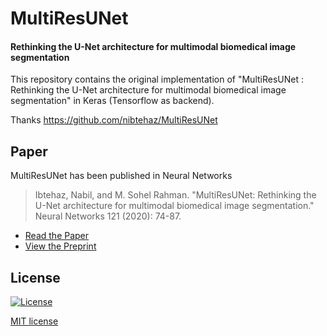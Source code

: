 # MultiResUNet 
#### Rethinking the U-Net architecture for multimodal biomedical image segmentation

This repository contains the original implementation of "MultiResUNet : Rethinking the U-Net architecture for multimodal biomedical image segmentation" in Keras (Tensorflow as backend).

Thanks https://github.com/nibtehaz/MultiResUNet

## Paper

MultiResUNet has been published in Neural Networks

>Ibtehaz, Nabil, and M. Sohel Rahman. "MultiResUNet: Rethinking the U-Net architecture for multimodal biomedical image segmentation." Neural Networks 121 (2020): 74-87.


* [Read the Paper](https://doi.org/10.1016/j.neunet.2019.08.025)
* [View the Preprint](https://arxiv.org/abs/1902.04049)


## License
[![License](http://img.shields.io/:license-mit-blue.svg?style=flat-square)](http://badges.mit-license.org)

[MIT license](https://github.com/nibtehaz/MultiResUNet/blob/master/LICENSE)
